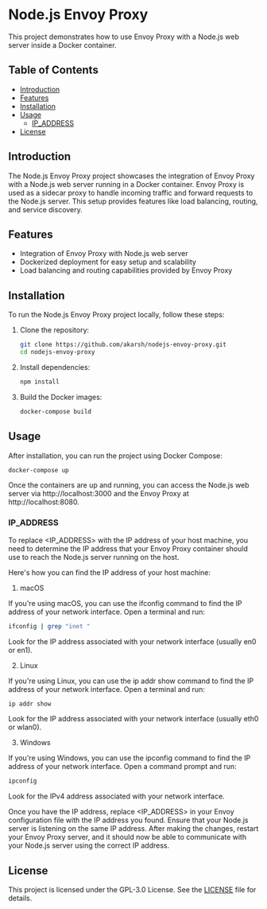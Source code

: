 # Node.js Envoy Proxy

This project demonstrates how to use Envoy Proxy with a Node.js web server inside a Docker container.

## Table of Contents

- [Introduction](#introduction)
- [Features](#features)
- [Installation](#installation)
- [Usage](#usage)
   - [IP_ADDRESS](#ip_address)
- [License](#license)

## Introduction

The Node.js Envoy Proxy project showcases the integration of Envoy Proxy with a Node.js web server running in a Docker container. Envoy Proxy is used as a sidecar proxy to handle incoming traffic and forward requests to the Node.js server. This setup provides features like load balancing, routing, and service discovery.

## Features

- Integration of Envoy Proxy with Node.js web server
- Dockerized deployment for easy setup and scalability
- Load balancing and routing capabilities provided by Envoy Proxy

## Installation

To run the Node.js Envoy Proxy project locally, follow these steps:

1. Clone the repository:

   ```bash
   git clone https://github.com/akarsh/nodejs-envoy-proxy.git
   cd nodejs-envoy-proxy
   ```

2. Install dependencies:

   ```bash
   npm install
   ```

3. Build the Docker images:

   ```bash
   docker-compose build
   ```

## Usage

After installation, you can run the project using Docker Compose:

```bash
docker-compose up
```

Once the containers are up and running, you can access the Node.js web server via http://localhost:3000 and the Envoy Proxy at http://localhost:8080.

### IP_ADDRESS
To replace <IP_ADDRESS> with the IP address of your host machine, you need to determine the IP address that your Envoy Proxy container should use to reach the Node.js server running on the host.

Here's how you can find the IP address of your host machine:

1. macOS

If you're using macOS, you can use the ifconfig command to find the IP address of your network interface. Open a terminal and run:
```bash
ifconfig | grep "inet "
```
Look for the IP address associated with your network interface (usually en0 or en1).

2. Linux

If you're using Linux, you can use the ip addr show command to find the IP address of your network interface. Open a terminal and run:
```bash
ip addr show
```
Look for the IP address associated with your network interface (usually eth0 or wlan0).

3. Windows

If you're using Windows, you can use the ipconfig command to find the IP address of your network interface. Open a command prompt and run:
```bash
ipconfig
```
Look for the IPv4 address associated with your network interface.

Once you have the IP address, replace <IP_ADDRESS> in your Envoy configuration file with the IP address you found. Ensure that your Node.js server is listening on the same IP address. After making the changes, restart your Envoy Proxy server, and it should now be able to communicate with your Node.js server using the correct IP address.


## License

This project is licensed under the GPL-3.0 License. See the [LICENSE](LICENSE) file for details.
